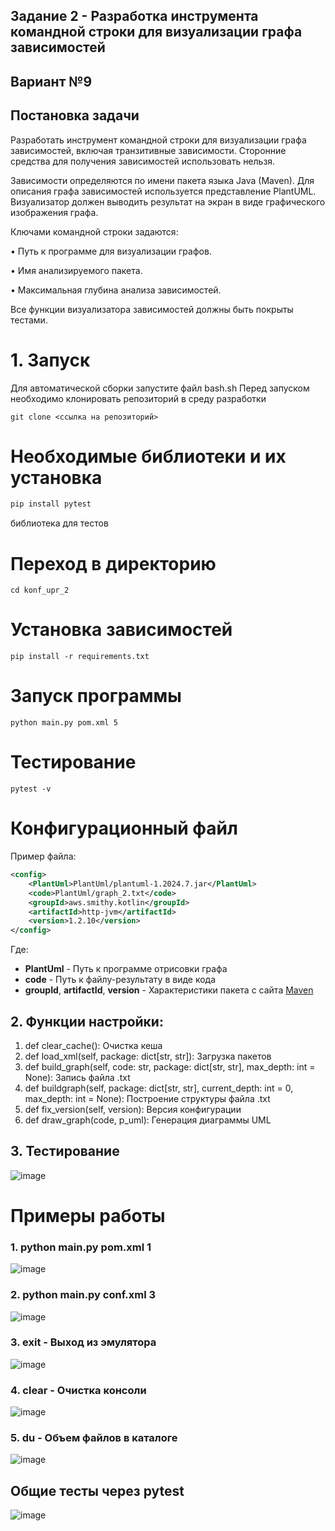 ## Задание 2 - Разработка инструмента командной строки для визуализации графа зависимостей
## Вариант №9
## Постановка задачи
Разработать инструмент командной строки для визуализации графа 
зависимостей, включая транзитивные зависимости. Сторонние средства для 
получения зависимостей использовать нельзя.

Зависимости определяются по имени пакета языка Java (Maven). Для 
описания графа зависимостей используется представление PlantUML. 
Визуализатор должен выводить результат на экран в виде графического 
изображения графа.


Ключами командной строки задаются:

• Путь к программе для визуализации графов.

• Имя анализируемого пакета.

• Максимальная глубина анализа зависимостей.

Все функции визуализатора зависимостей должны быть покрыты тестами.

# 1. Запуск
Для автоматической сборки запустите файл bash.sh
Перед запуском необходимо клонировать репозиторий в среду разработки
```
git clone <ссылка на репозиторий>
```
# Необходимые библиотеки и их установка
```Bash
pip install pytest
```
библиотека для тестов
# Переход в директорию
```shell
cd konf_upr_2
```
# Установка зависимостей
```shell
pip install -r requirements.txt
```
# Запуск программы
```shell
python main.py pom.xml 5
```
# Тестирование
```shell
pytest -v
```
# Конфигурационный файл
Пример файла:
```xml
<config>
    <PlantUml>PlantUml/plantuml-1.2024.7.jar</PlantUml>
    <code>PlantUml/graph_2.txt</code>
    <groupId>aws.smithy.kotlin</groupId>
    <artifactId>http-jvm</artifactId>
    <version>1.2.10</version>
</config>
```
Где:

- **PlantUml** - Путь к программе отрисовки графа
- **code** - Путь к файлу-результату в виде кода
- **groupId**, **artifactId**, **version** - Характеристики пакета с сайта [Maven](https://mvnrepository.com/)

## 2. Функции настройки:
1. def clear_cache(): Очистка кеша
2. def load_xml(self, package: dict[str, str]): Загрузка пакетов
4. def build_graph(self, code: str, package: dict[str, str], max_depth: int = None): Запись файла .txt
5. def buildgraph(self, package: dict[str, str], current_depth: int = 0, max_depth: int = None): Построение структуры файла .txt
6. def fix_version(self, version): Версия конфигурации
7. def draw_graph(code, p_uml): Генерация диаграммы UML
## 3. Тестирование
![image](https://github.com/user-attachments/assets/08cdcbad-d129-4383-ad17-06ce116f9d98)
# Примеры работы
### 1. python main.py pom.xml 1
![image](https://github.com/user-attachments/assets/26ad7e87-1610-4f49-8b61-c40f94c67532)
### 2. python main.py conf.xml 3
![image](https://github.com/user-attachments/assets/af9e60fa-0a57-4136-932f-bc22c4cffa80)
### 3. exit - Выход из эмулятора
![image](https://github.com/user-attachments/assets/c1c2d849-366e-4b62-8303-7a2e7744f071)
### 4. clear - Очистка консоли
![image](https://github.com/user-attachments/assets/3909f8d2-92b9-46a7-8e6c-fc40704312e9)
### 5. du - Объем файлов в каталоге
![image](https://github.com/user-attachments/assets/2129d2dc-e7a7-462e-baec-eb126438f592)
## Общие тесты через pytest
![image](https://github.com/user-attachments/assets/01d2809d-ae88-4632-a7ac-649553d11846)
